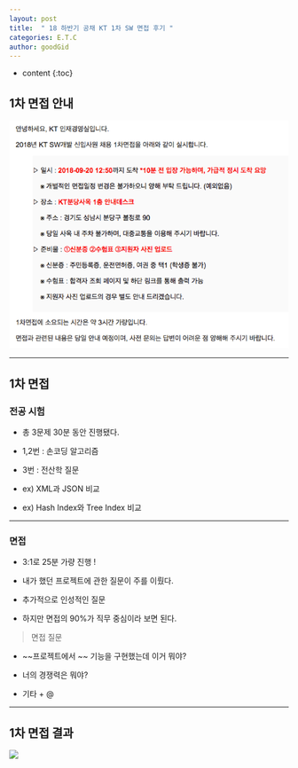 ```yaml
---
layout: post
title:  " 18 하반기 공채 KT 1차 SW 면접 후기 "
categories: E.T.C
author: goodGid
---
```

* content
{:toc}

## 1차 면접 안내

![](/assets/img/posts/18_Second_Half_KT_1st_Interview_1.png)







---

## 1차 면접

### 전공 시험

* 총 3문제 30분 동안 진행됐다.

* 1,2번 : 손코딩 알고리즘

* 3번 : 전산학 질문

* ex) XML과 JSON 비교

* ex) Hash Index와 Tree Index 비교

---

### 면접 

* 3:1로 25분 가량 진행 !

* 내가 했던 프로젝트에 관한 질문이 주를 이뤘다.

* 추가적으로 인성적인 질문

* 하지만 면접의 90%가 직무 중심이라 보면 된다.

> 면접 질문

* ~~프로젝트에서 ~~ 기능을 구현했는데 이거 뭐야?

* 너의 경쟁력은 뭐야?

* 기타 + @ 

---

## 1차 면접 결과 

![](/assets/img/posts/18-Second-Half-KT-1st-Interview_2.png)